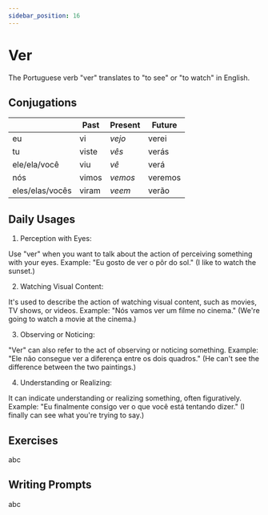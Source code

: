```yaml
---
sidebar_position: 16
---
```


# Ver

The Portuguese verb "ver" translates to "to see" or "to watch" in English.

## Conjugations

|                 | Past  | Present | Future  |
| --------------- | ----- | ------- | ------- |
| eu              | vi    | _vejo_  | verei   |
| tu              | viste | _vês_   | verás   |
| ele/ela/você    | viu   | _vê_    | verá    |
| nós             | vimos | _vemos_ | veremos |
| eles/elas/vocês | viram | _veem_  | verão   |

## Daily Usages

1. Perception with Eyes:

Use "ver" when you want to talk about the action of perceiving something with your eyes.
Example: "Eu gosto de ver o pôr do sol." (I like to watch the sunset.)

2. Watching Visual Content:

It's used to describe the action of watching visual content, such as movies, TV shows, or videos.
Example: "Nós vamos ver um filme no cinema." (We're going to watch a movie at the cinema.)

3. Observing or Noticing:

"Ver" can also refer to the act of observing or noticing something.
Example: "Ele não consegue ver a diferença entre os dois quadros." (He can't see the difference between the two paintings.)

4. Understanding or Realizing:

It can indicate understanding or realizing something, often figuratively.
Example: "Eu finalmente consigo ver o que você está tentando dizer." (I finally can see what you're trying to say.)

## Exercises

abc

## Writing Prompts

abc
